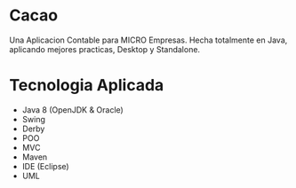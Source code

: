 # Cacao
Una Aplicacion Contable para MICRO Empresas. Hecha totalmente en Java, aplicando mejores practicas,  Desktop y Standalone.

# Tecnologia Aplicada
- Java 8  (OpenJDK & Oracle)
- Swing
- Derby
- POO
- MVC
- Maven
- IDE (Eclipse)
- UML
